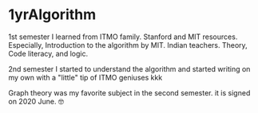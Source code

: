 # 1yrAlgorithm
1st semester I learned from ITMO family. Stanford and MIT resources. Especially, Introduction to the algorithm by MIT. Indian teachers. Theory, Code literacy, and logic. 

2nd semester I started to understand the algorithm and started writing on my own with a "little" tip of ITMO geniuses kkk

Graph theory was my favorite subject in the second semester. it is signed on 2020 June. 🤓 